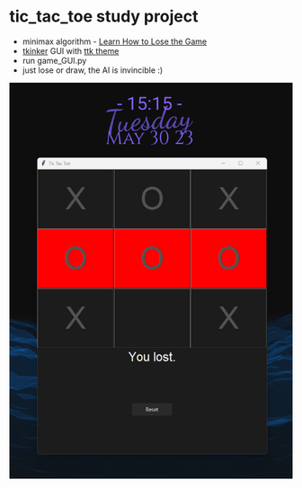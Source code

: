 # tic_tac_toe study project
 
- minimax algorithm - [Learn How to Lose the Game](https://levelup.gitconnected.com/mastering-tic-tac-toe-with-minimax-algorithm-3394d65fa88f) 
- [tkinker](https://realpython.com/python-gui-tkinter/) GUI with [ttk theme](https://github.com/rdbende/Sun-Valley-ttk-theme/tree/main)
- run game_GUI.py
- just lose or draw, the AI is invincible :)

![scrn](/screenshot.png)

